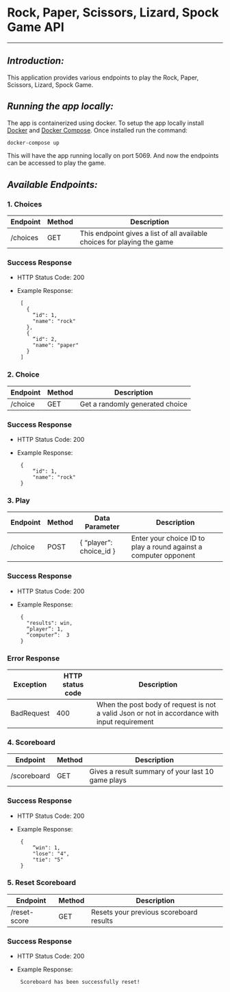# Rock, Paper, Scissors, Lizard, Spock Game API
***

## _Introduction:_
This application provides various endpoints to play the Rock, Paper, Scissors, Lizard, Spock Game.


## _Running the app locally:_
The app is containerized using docker. To setup the app locally install [Docker](https://docs.docker.com/engine/install/)  and [Docker Compose](https://docs.docker.com/compose/install/). Once installed run the command: 
```sh
docker-compose up
```
This will have the app running locally on port 5069. And now the endpoints can be accessed to play the game.


## _Available Endpoints:_
### 1. Choices

Endpoint | Method | Description
----------| ---- | -----------
/choices | GET | This endpoint  gives a list of all available choices for playing the game

### Success Response
+  HTTP Status Code: 200 
+  Example Response:

        [
          {
            “id": 1,
            "name": "rock"
          },
          {
            “id": 2,
            "name": "paper"
          }
        ]


### 2. Choice
Endpoint | Method | Description
----------| ---- | -----------
/choice | GET | Get a randomly generated choice

### Success Response
+  HTTP Status Code: 200 
+  Example Response:

        {
            “id": 1,
            "name": "rock"
        }


### 3. Play
Endpoint | Method | Data Parameter | Description
----------| ---- | ----------- |---------------
/choice | POST | { “player”: choice_id } |Enter your choice ID to play a round against a computer opponent

### Success Response
+  HTTP Status Code: 200 
+  Example Response:

        {
          "results": win,
          “player”: 1,
          “computer”:  3
        }

### Error Response
Exception | HTTP status code | Description
----------| --------------- | ---------
BadRequest | 400 | When the post body of request is not a valid Json or not in accordance with input requirement 


### 4. Scoreboard
Endpoint | Method | Description
----------| ---- | -----------
/scoreboard | GET | Gives a result summary of your last 10 game plays

### Success Response
+  HTTP Status Code: 200 
+  Example Response:

        {
            “win": 1,
            "lose": "4",
            "tie": "5"
        }


### 5. Reset Scoreboard
Endpoint | Method | Description
----------| ---- | -----------
/reset-score | GET | Resets your previous scoreboard results

### Success Response
+  HTTP Status Code: 200 
+  Example Response:

        Scoreboard has been successfully reset!      
